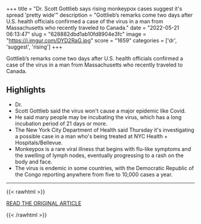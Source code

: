 +++
title = "Dr. Scott Gottlieb says rising monkeypox cases suggest it's spread 'pretty wide'"
description = "Gottlieb’s remarks come two days after U.S. health officials confirmed a case of the virus in a man from Massachusetts who recently traveled to Canada."
date = "2022-05-21 06:13:47"
slug = "628882dbd1ab10fd8904e3fc"
image = "https://i.imgur.com/DYD2RaG.jpg"
score = "1659"
categories = ['dr', 'suggest', 'rising']
+++

Gottlieb’s remarks come two days after U.S. health officials confirmed a case of the virus in a man from Massachusetts who recently traveled to Canada.

## Highlights

- Dr.
- Scott Gottlieb said the virus won't cause a major epidemic like Covid.
- He said many people may be incubating the virus, which has a long incubation period of 21 days or more.
- The New York City Department of Health said Thursday it's investigating a possible case in a man who's being treated at NYC Health + Hospitals/Bellevue.
- Monkeypox is a rare viral illness that begins with flu-like symptoms and the swelling of lymph nodes, eventually progressing to a rash on the body and face.
- The virus is endemic in some countries, with the Democratic Republic of the Congo reporting anywhere from five to 10,000 cases a year.

---

{{< rawhtml >}}
  <p class="article-category">
    <a target="_blank" href="https://www.cnbc.com/2022/05/20/dr-scott-gottlieb-says-the-rising-monkeypox-cases-suggest-its-spread-pretty-wide-.html">READ THE ORIGINAL ARTICLE</a>
  </p>
{{< /rawhtml >}}
